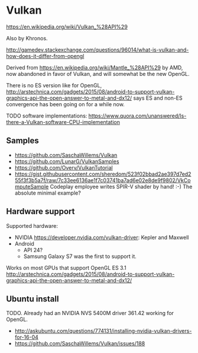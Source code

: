 # Vulkan

<https://en.wikipedia.org/wiki/Vulkan_%28API%29>

Also by Khronos.

<http://gamedev.stackexchange.com/questions/96014/what-is-vulkan-and-how-does-it-differ-from-opengl>

Derived from <https://en.wikipedia.org/wiki/Mantle_%28API%29> by AMD, now abandoned in favor of Vulkan, and will somewhat be the new OpenGL.

There is no ES version like for OpenGL, <http://arstechnica.com/gadgets/2015/08/android-to-support-vulkan-graphics-api-the-open-answer-to-metal-and-dx12/> says ES and non-ES convergence has been going on for a while now.

TODO software implementations: <https://www.quora.com/unanswered/Is-there-a-Vulkan-software-CPU-implementation>

## Samples

- <https://github.com/SaschaWillems/Vulkan>
- <https://github.com/LunarG/VulkanSamples>
- <https://github.com/Overv/VulkanTutorial>
- <https://gist.githubusercontent.com/sheredom/523f02bbad2ae397d7ed255f3f3b5a7f/raw/7c33ee6136ae1f7c03741ba7ad6e02e8de9f9802/VkComputeSample> Codeplay employee writes SPIR-V shader by hand! :-) The absolute minimal example?

## Hardware support

Supported hardware:

- NVIDIA <https://developer.nvidia.com/vulkan-driver>: Kepler and Maxwell
- Android
    - API 24?
    - Samsung Galaxy S7 was the first to support it.

Works on most GPUs that support OpenGL ES 3.1 <http://arstechnica.com/gadgets/2015/08/android-to-support-vulkan-graphics-api-the-open-answer-to-metal-and-dx12/>

## Ubuntu install

TODO. Already had an NVIDIA NVS 5400M driver 361.42 working for OpenGL.

- <http://askubuntu.com/questions/774131/installing-nvidia-vulkan-drivers-for-16-04>
- <https://github.com/SaschaWillems/Vulkan/issues/188>
